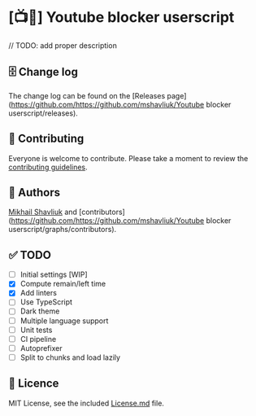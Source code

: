 # [📺🚫] Youtube blocker userscript

// TODO: add proper description

## 🗄 Change log

The change log can be found on the [Releases page](https://github.com/https://github.com/mshavliuk/Youtube blocker userscript/releases).

## 🤝 Contributing

Everyone is welcome to contribute. Please take a moment to review the [contributing guidelines](Contributing.md).

## 👤 Authors

[Mikhail Shavliuk](https://github.com/mshavliuk) and [contributors](https://github.com/https://github.com/mshavliuk/Youtube blocker userscript/graphs/contributors).

## ✅ TODO

- [ ] Initial settings [WIP]
- [x] Compute remain/left time
- [x] Add linters
- [ ] Use TypeScript
- [ ] Dark theme
- [ ] Multiple language support
- [ ] Unit tests
- [ ] CI pipeline
- [ ] Autoprefixer
- [ ] Split to chunks and load lazily

## 📝 Licence

MIT License, see the included [License.md](License.md) file.
